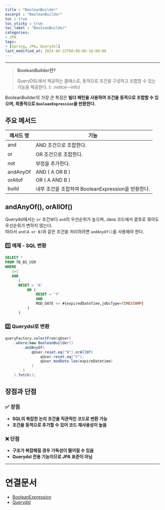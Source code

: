```yaml
---
title : "BooleanBuilder"
excerpt : "BooleanBuilder"
toc : true
toc_sticky : true
toc_label : "BooleanBuilder"
categories:
- JPA
tags:
- [Spring, JPA, Querydsl]
last_modified_at: 2024-04-22T08:00:00-10:00:00
---
```

  
---
  
> **BooleanBuilder란?**  
>
>  QueryDSL에서 제공하는 클래스로, 동적으로 조건을 구성하고 조합할 수 있는 기능을 제공한다. 
{: .notice--info}  

  BooleanBuilder의 가장 큰 특징은 **빌더 패턴을 사용하여 조건을 동적으로 조합할 수 있으며, 최종적으로 `BooleanExpression`을 반환한다.**  
  
## 주요 메서드

| 메서드 명    | 기능                                   |
| -------- | ------------------------------------ |
| and      | AND 조건으로 조합한다.                       |
| or       | OR 조건으로 조합한다.                        |
| not      | 부정을 추가한다.                            |
| andAnyOf | AND ( A OR B )                       |
| orAllof  | OR ( A AND B )                       |
| build    | 내부 조건을 조합하여 BooleanExpression을 반환한다. |
  
## andAnyOf(), orAllOf()
  Querydsl에서는 `or` 조건보다 `and`의 우선순위가 높으며, Java 코드에서 괄호로 묶어도 우선순위가 변하지 않는다.  
  따라서 `and(A or B)`와 같은 조건을 처리하려면 `andAnyOf()`를 사용해야 한다.
  
### 1️⃣ 예제 - SQL 변환
  
```sql
SELECT *   
FROM TB_BS_USR 
WHERE  
   1=1
   AND 
      (
	  RESET = 'N' 
	      OR (
		      RESET = 'Y' 
		      AND 
		      MOD_DATE <= #{expiredDateTime,jdbcType=TIMESTAMP}
	      )
	  )
```
  
### 2️⃣ Querydsl로 변환
  
```java
queryFactory.selectFrom(qUser)  
    .where(new BooleanBuilder()
        .andAnyOf(
            qUser.reset.eq("N").orAllOf(
                qUser.reset.eq("Y"), 
                qUser.modDate.loe(expireDatetime)
            )
        )
    ).fetch();
```
  
## 장점과 단점
  
### ✅ 장점
- **SQL의 복잡한 논리 조건을 직관적인 코드로 변환 가능**  
- **조건을 동적으로 추가할 수 있어 코드 재사용성이 높음**  
  
### ❌ 단점
- **구조가 복잡해질 경우 가독성이 떨어질 수 있음**  
- **Querydsl 전용 기능이므로 JPA 표준이 아님**  

---
  
# 연결문서
- [BooleanExpression](../../jpa/jpa-BooleanExpression)
- [Querydsl](../../jpa/jpa-Querydsl)
